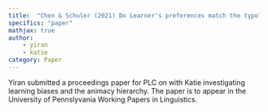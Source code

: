 ```yaml
---
title:  "Chen & Schuler (2021) Do Learner's preferences match the typological pattern of Animacy Heirarchy in morphological marking?"
specifics: "paper"
mathjax: true
author: 
    - yiran
    - katie
category: Paper
---
```


Yiran submitted a proceedings paper for PLC on with Katie investigating learning biases and the animacy hierarchy. The paper is to appear in the University of Pennslyvania Working Papers in Linguistics. 
